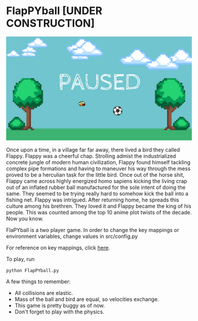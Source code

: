 # FlapPYball [UNDER CONSTRUCTION]

![This is supposed to be the alternative text](/screenshot/screenshot.png)

Once upon a time, in a village far far away, there lived a bird they called Flappy. Flappy was a cheerful chap. Strolling admist the industrialized concrete jungle of modern human civilization, Flappy found himself tackling complex pipe formations and having to maneuver his way through the mess proved to be a herculian task for the little bird. Once out of the horse shit, Flappy came across highly energized homo sapiens kicking the living crap out of an inflated rubber ball manufactured for the sole intent of doing the same. They seemed to be trying really hard to somehow kick the ball into a fishing net. Flappy was intrigued. After returning home, he spreads this culture among his brethren. They loved it and Flappy became the king of his people. This was counted among the top 10 anime plot twists of the decade. 
Now you know.


FlaPYball is a two player game. In order to change the key mappings or environment variables, change values in src/config.py

For reference on key mappings, click [here](https://www.pygame.org/docs/ref/key.html).

To play, run
~~~
python FlapPYball.py
~~~

A few things to remember:
* All collisions are elastic.
* Mass of the ball and bird are equal, so velocities exchange.
* This game is pretty buggy as of now.
* Don't forget to play with the physics.